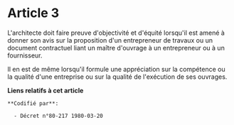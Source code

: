 # Article 3

L'architecte doit faire preuve d'objectivité et d'équité lorsqu'il est amené à donner son avis sur la proposition d'un
entrepreneur de travaux ou un document contractuel liant un maître d'ouvrage à un entrepreneur ou à un fournisseur.

Il en est de même lorsqu'il formule une appréciation sur la compétence ou la qualité d'une entreprise ou sur la qualité de
l'exécution de ses ouvrages.

**Liens relatifs à cet article**

	**Codifié par**:

	  - Décret n°80-217 1980-03-20
